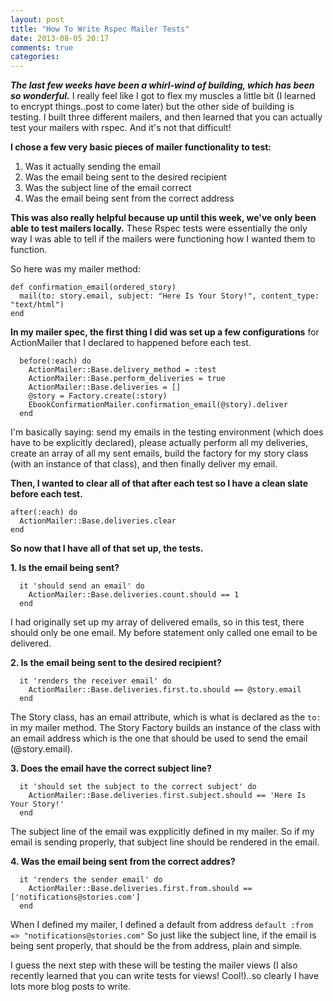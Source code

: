 ```yaml
---
layout: post
title: "How To Write Rspec Mailer Tests"
date: 2013-08-05 20:17
comments: true
categories: 
---
```


***The last few weeks have been a whirl-wind of building, which has been so wonderful.*** I really feel like I got to flex my muscles a little bit (I learned to encrypt things..post to come later) but the other side of building is testing. I built three different mailers, and then learned that you can actually test your mailers with rspec. And it's not that difficult! 

__I chose a few very basic pieces of mailer functionality to test:__<br>
1. Was it actually sending the email<br>
2. Was the email being sent to the desired recipient<br>
3. Was the subject line of the email correct<br>
4. Was the email being sent from the correct address

__This was also really helpful because up until this week, we've only been able to test mailers locally.__ These Rspec tests were essentially the only way I was able to tell if the mailers were functioning how I wanted them to function.

So here was my mailer method: 

    def confirmation_email(ordered_story)
      mail(to: story.email, subject: "Here Is Your Story!", content_type: "text/html")
    end

__In my mailer spec, the first thing I did was set up a few configurations__ for ActionMailer that I declared to happened before each test.

      before(:each) do
        ActionMailer::Base.delivery_method = :test
        ActionMailer::Base.perform_deliveries = true
        ActionMailer::Base.deliveries = []
        @story = Factory.create(:story)
        EbookConfirmationMailer.confirmation_email(@story).deliver
      end


I'm basically saying: send my emails in the testing environment (which does have to be explicitly declared), please actually perform all my deliveries, create an array of all my sent emails, build the factory for my story class (with an instance of that class), and then finally deliver my email.

__Then, I wanted to clear all of that after each test so I have a clean slate before each test.__

    after(:each) do
      ActionMailer::Base.deliveries.clear
    end

__So now that I have all of that set up, the tests.__

__1. Is the email being sent?__
    
      it 'should send an email' do
        ActionMailer::Base.deliveries.count.should == 1
      end

I had originally set up my array of delivered emails, so in this test, there should only be one email. My before statement only called one email to be delivered.

__2. Is the email being sent to the desired recipient?__
  
      it 'renders the receiver email' do
        ActionMailer::Base.deliveries.first.to.should == @story.email
      end

The Story class, has an email attribute, which is what is declared as the `to:` in my mailer method. The Story Factory builds an instance of the class with an email address which is the one that should be used to send the email (@story.email).


__3. Does the email have the correct subject line?__

      it 'should set the subject to the correct subject' do
        ActionMailer::Base.deliveries.first.subject.should == 'Here Is Your Story!'
      end

The subject line of the email was expplicitly defined in my mailer. So if my email is sending properly, that subject line should be rendered in the email. 

__4. Was the email being sent from the correct addres?__
    
      it 'renders the sender email' do  
        ActionMailer::Base.deliveries.first.from.should == ['notifications@stories.com']
      end

When I defined my mailer, I defined a default from address `default :from => "notifications@stories.com"`
So just like the subject line, if the email is being sent properly, that should be the from address, plain and simple.

I guess the next step with these will be testing the mailer views (I also recently learned that you can write tests for views! Cool!)..so clearly I have lots more blog posts to write.
